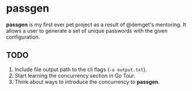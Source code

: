 # passgen

**passgen** is my first ever pet project as a result of @demget's mentoring. It allows a user to generate a set of unique passwords with the given configuration.

## TODO

1. Include file output path to the cli flags (`-o output.txt`).
2. Start learning the concurrency section in Go Tour.
3. Think about ways to introduce the concurrency to **passgen**.
